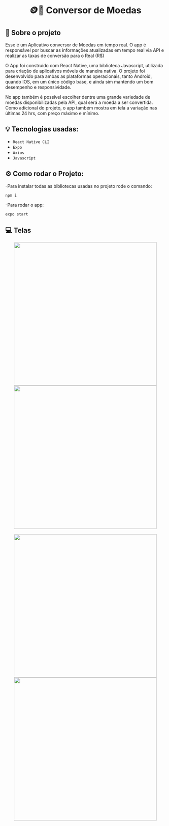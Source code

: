 <h1 align="center">
  🪙📱 Conversor de Moedas
</h1>

## :rocket: Sobre o projeto

Esse é um Aplicativo conversor de Moedas em tempo real. O app é responsável por buscar as informações atualizadas em tempo real via API e realizar as taxas de conversão para o Real (R$)

O App foi construído com React Native, uma biblioteca Javascript, utilizada para criação de aplicativos móveis de maneira nativa. O projeto foi desenvolvido para ambas as plataformas operacionais, tanto Android, quando IOS, em um único código base, e ainda sim mantendo um bom desempenho e responsividade.

No app também é possível escolher dentre uma grande variedade de moedas disponibilizadas pela API, qual será a moeda a ser convertida. Como adicional do projeto, o app também mostra em tela a variação nas últimas 24 hrs, com preço máximo e mínimo.

## :bulb: Tecnologias usadas:

- `React Native CLI`
- `Expo`
- `Axios`
- `Javascript`

## :gear: Como rodar o Projeto:

-Para instalar todas as bibliotecas usadas no projeto rode o comando:

```
npm i
```

-Para rodar o app:

```
expo start
```

## :computer: Telas

<div align='center' style="justify-content: center; align-items: center;">

<img src='https://user-images.githubusercontent.com/87530595/194386040-5d92cfa8-c5f8-4b29-a038-48fdaf414862.png' height='450' />

<img src='https://user-images.githubusercontent.com/87530595/194386047-b8bc4d2f-9ca1-41ad-8fda-3671fb45e99f.png' height='450' />

<br>
<br>

<img src='https://user-images.githubusercontent.com/87530595/194386037-776cfb55-7452-470c-8d0e-a3ff156502ea.png' height='450' />

<img src='https://user-images.githubusercontent.com/87530595/194386046-77defa0b-0a23-4b81-8b43-719f96f3b7bb.png' height='450' />

</div>

